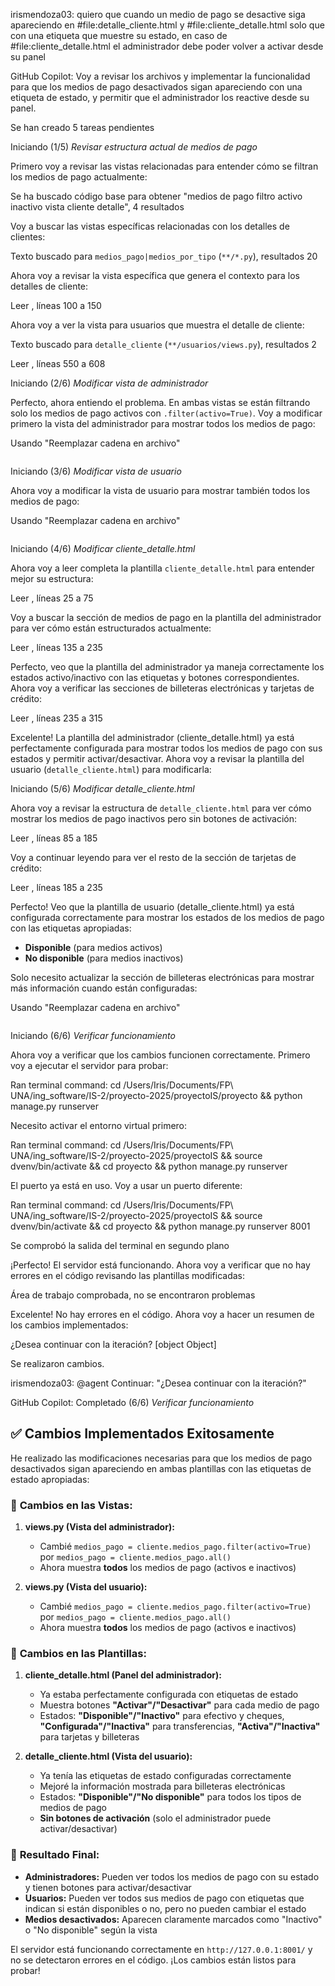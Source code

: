 irismendoza03: quiero que cuando un medio de pago se desactive siga apareciendo en #file:detalle_cliente.html y #file:cliente_detalle.html solo que con una etiqueta que muestre su estado, en caso de #file:cliente_detalle.html el administrador debe poder volver a activar desde su panel

GitHub Copilot: Voy a revisar los archivos y implementar la funcionalidad para que los medios de pago desactivados sigan apareciendo con una etiqueta de estado, y permitir que el administrador los reactive desde su panel. 

Se han creado 5 tareas pendientes

Iniciando (1/5) *Revisar estructura actual de medios de pago*

Primero voy a revisar las vistas relacionadas para entender cómo se filtran los medios de pago actualmente: 

Se ha buscado código base para obtener "medios de pago filtro activo inactivo vista cliente detalle", 4 resultados

Voy a buscar las vistas específicas relacionadas con los detalles de clientes: 

Texto buscado para `medios_pago|medios_por_tipo` (`**/*.py`), resultados 20

Ahora voy a revisar la vista específica que genera el contexto para los detalles de cliente: 

Leer [](file:///home/Iris/Escritorio/ProyectoIS2/proyectoIS/proyecto/clientes/views.py#100-100), líneas 100 a 150

Ahora voy a ver la vista para usuarios que muestra el detalle de cliente: 

Texto buscado para `detalle_cliente` (`**/usuarios/views.py`), resultados 2

Leer [](file:///home/Iris/Escritorio/ProyectoIS2/proyectoIS/proyecto/usuarios/views.py#550-550), líneas 550 a 608

Iniciando (2/6) *Modificar vista de administrador*

Perfecto, ahora entiendo el problema. En ambas vistas se están filtrando solo los medios de pago activos con `.filter(activo=True)`. Voy a modificar primero la vista del administrador para mostrar todos los medios de pago: 

Usando "Reemplazar cadena en archivo"


```

```


Iniciando (3/6) *Modificar vista de usuario*

Ahora voy a modificar la vista de usuario para mostrar también todos los medios de pago: 

Usando "Reemplazar cadena en archivo"


```

```


Iniciando (4/6) *Modificar cliente_detalle.html*

Ahora voy a leer completa la plantilla `cliente_detalle.html` para entender mejor su estructura: 

Leer [](file:///home/Iris/Escritorio/ProyectoIS2/proyectoIS/proyecto/clientes/templates/clientes/cliente_detalle.html#25-25), líneas 25 a 75

Voy a buscar la sección de medios de pago en la plantilla del administrador para ver cómo están estructurados actualmente: 

Leer [](file:///home/Iris/Escritorio/ProyectoIS2/proyectoIS/proyecto/clientes/templates/clientes/cliente_detalle.html#135-135), líneas 135 a 235

Perfecto, veo que la plantilla del administrador ya maneja correctamente los estados activo/inactivo con las etiquetas y botones correspondientes. Ahora voy a verificar las secciones de billeteras electrónicas y tarjetas de crédito: 

Leer [](file:///home/Iris/Escritorio/ProyectoIS2/proyectoIS/proyecto/clientes/templates/clientes/cliente_detalle.html#235-235), líneas 235 a 315

Excelente! La plantilla del administrador (cliente_detalle.html) ya está perfectamente configurada para mostrar todos los medios de pago con sus estados y permitir activar/desactivar. Ahora voy a revisar la plantilla del usuario (`detalle_cliente.html`) para modificarla: 

Iniciando (5/6) *Modificar detalle_cliente.html*

Ahora voy a revisar la estructura de `detalle_cliente.html` para ver cómo mostrar los medios de pago inactivos pero sin botones de activación: 

Leer [](file:///home/Iris/Escritorio/ProyectoIS2/proyectoIS/proyecto/usuarios/templates/usuarios/detalle_cliente.html#85-85), líneas 85 a 185

Voy a continuar leyendo para ver el resto de la sección de tarjetas de crédito: 

Leer [](file:///home/Iris/Escritorio/ProyectoIS2/proyectoIS/proyecto/usuarios/templates/usuarios/detalle_cliente.html#185-185), líneas 185 a 235

Perfecto! Veo que la plantilla de usuario (detalle_cliente.html) ya está configurada correctamente para mostrar los estados de los medios de pago con las etiquetas apropiadas:

- **Disponible** (para medios activos)
- **No disponible** (para medios inactivos)

Solo necesito actualizar la sección de billeteras electrónicas para mostrar más información cuando están configuradas: 

Usando "Reemplazar cadena en archivo"


```

```


Iniciando (6/6) *Verificar funcionamiento*

Ahora voy a verificar que los cambios funcionen correctamente. Primero voy a ejecutar el servidor para probar: 

Ran terminal command: cd /Users/Iris/Documents/FP\ UNA/ing_software/IS-2/proyecto-2025/proyectoIS/proyecto && python manage.py runserver

Necesito activar el entorno virtual primero: 

Ran terminal command: cd /Users/Iris/Documents/FP\ UNA/ing_software/IS-2/proyecto-2025/proyectoIS && source dvenv/bin/activate && cd proyecto && python manage.py runserver

El puerto ya está en uso. Voy a usar un puerto diferente: 

Ran terminal command: cd /Users/Iris/Documents/FP\ UNA/ing_software/IS-2/proyecto-2025/proyectoIS && source dvenv/bin/activate && cd proyecto && python manage.py runserver 8001

Se comprobó la salida del terminal en segundo plano

¡Perfecto! El servidor está funcionando. Ahora voy a verificar que no hay errores en el código revisando las plantillas modificadas: 

Área de trabajo comprobada, no se encontraron problemas

Excelente! No hay errores en el código. Ahora voy a hacer un resumen de los cambios implementados: 

¿Desea continuar con la iteración?
[object Object]

Se realizaron cambios.

irismendoza03: @agent Continuar: "¿Desea continuar con la iteración?"

GitHub Copilot: Completado (6/6) *Verificar funcionamiento*

## ✅ Cambios Implementados Exitosamente

He realizado las modificaciones necesarias para que los medios de pago desactivados sigan apareciendo en ambas plantillas con las etiquetas de estado apropiadas:

### 🔧 **Cambios en las Vistas:**

1. **views.py (Vista del administrador):**
   - Cambié `medios_pago = cliente.medios_pago.filter(activo=True)` por `medios_pago = cliente.medios_pago.all()`
   - Ahora muestra **todos** los medios de pago (activos e inactivos)

2. **views.py (Vista del usuario):**
   - Cambié `medios_pago = cliente.medios_pago.filter(activo=True)` por `medios_pago = cliente.medios_pago.all()`
   - Ahora muestra **todos** los medios de pago (activos e inactivos)

### 🎨 **Cambios en las Plantillas:**

1. **cliente_detalle.html (Panel del administrador):**
   - Ya estaba perfectamente configurada con etiquetas de estado
   - Muestra botones **"Activar"/"Desactivar"** para cada medio de pago
   - Estados: **"Disponible"/"Inactivo"** para efectivo y cheques, **"Configurada"/"Inactiva"** para transferencias, **"Activa"/"Inactiva"** para tarjetas y billeteras

2. **detalle_cliente.html (Vista del usuario):**
   - Ya tenía las etiquetas de estado configuradas correctamente
   - Mejoré la información mostrada para billeteras electrónicas
   - Estados: **"Disponible"/"No disponible"** para todos los tipos de medios de pago
   - **Sin botones de activación** (solo el administrador puede activar/desactivar)

### 🎯 **Resultado Final:**

- **Administradores:** Pueden ver todos los medios de pago con su estado y tienen botones para activar/desactivar
- **Usuarios:** Pueden ver todos sus medios de pago con etiquetas que indican si están disponibles o no, pero no pueden cambiar el estado
- **Medios desactivados:** Aparecen claramente marcados como "Inactivo" o "No disponible" según la vista

El servidor está funcionando correctamente en `http://127.0.0.1:8001/` y no se detectaron errores en el código. ¡Los cambios están listos para probar!
